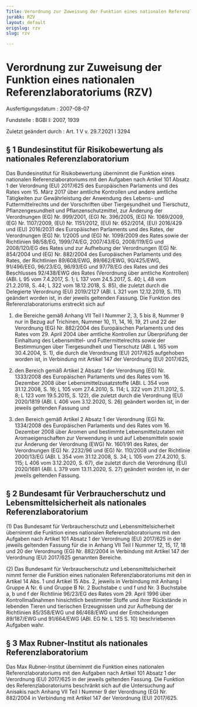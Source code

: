 ```yaml
---
Title: Verordnung zur Zuweisung der Funktion eines nationalen Referenzlaboratoriums
jurabk: RZV
layout: default
origslug: rzv
slug: rzv

---
```


# Verordnung zur Zuweisung der Funktion eines nationalen Referenzlaboratoriums (RZV)

Ausfertigungsdatum
:   2007-08-07

Fundstelle
:   BGBl I: 2007, 1939

Zuletzt geändert durch
:   Art. 1 V v. 29.7.2021 I 3294



## § 1 Bundesinstitut für Risikobewertung als nationales Referenzlaboratorium

Das Bundesinstitut für Risikobewertung übernimmt die Funktion eines
nationalen Referenzlaboratoriums mit den Aufgaben nach Artikel 101
Absatz 1 der Verordnung (EU) 2017/625 des Europäischen Parlaments und
des Rates vom 15. März 2017 über amtliche Kontrollen und andere
amtliche Tätigkeiten zur Gewährleistung der Anwendung des Lebens- und
Futtermittelrechts und der Vorschriften über Tiergesundheit und
Tierschutz, Pflanzengesundheit und Pflanzenschutzmittel, zur Änderung
der Verordnungen (EG) Nr. 999/2001, (EG) Nr. 396/2005, (EG) Nr.
1069/2009, (EG) Nr. 1107/2009, (EU) Nr. 1151/2012, (EU) Nr. 652/2014,
(EU) 2016/429 und (EU) 2016/2031 des Europäischen Parlaments und des
Rates, der Verordnungen (EG) Nr. 1/2005 und (EG) Nr. 1099/2009 des
Rates sowie der Richtlinien 98/58/EG, 1999/74/EG, 2007/43/EG,
2008/119/EG und 2008/120/EG des Rates und zur Aufhebung der
Verordnungen (EG) Nr. 854/2004 und (EG) Nr. 882/2004 des Europäischen
Parlaments und des Rates, der Richtlinien 89/608/EWG, 89/662/EWG,
90/425/EWG, 91/496/EEG, 96/23/EG, 96/93/EG und 97/78/EG des Rates und
des Beschlusses 92/438/EWG des Rates (Verordnung über amtliche
Kontrollen) (ABl. L 95 vom 7.4.2017, S. 1; L 137 vom 24.5.2017, S. 40;
L 48 vom 21.2.2018, S. 44; L 322 vom 18.12.2018, S. 85), die zuletzt
durch die Delegierte Verordnung (EU) 2019/2127 (ABl. L 321 vom
12\.12.2019, S. 111) geändert worden ist, in der jeweils geltenden
Fassung. Die Funktion des Referenzlaboratoriums erstreckt sich auf

1.  die Bereiche gemäß Anhang VII Teil I Nummer 2, 3, 5 bis 8, Nummer 9
    nur in Bezug auf Trichinen, Nummer 10, 11, 14, 16, 19, 21 und 22 der
    Verordnung (EG) Nr. 882/2004 des Europäischen Parlaments und des Rates
    vom 29. April 2004 über amtliche Kontrollen zur Überprüfung der
    Einhaltung des Lebensmittel- und Futtermittelrechts sowie der
    Bestimmungen über Tiergesundheit und Tierschutz (ABl. L 165 vom
    30\.4.2004, S. 1), die durch die Verordnung (EU) 2017/625 aufgehoben
    worden ist, in Verbindung mit Artikel 147 der Verordnung (EU)
    2017/625,


2.  den Bereich gemäß Artikel 2 Absatz 1 der Verordnung (EG) Nr. 1333/2008
    des Europäischen Parlaments und des Rates vom 16. Dezember 2008 über
    Lebensmittelzusatzstoffe (ABl. L 354 vom 31.12.2008, S. 16; L 105 vom
    27\.4.2010, S. 114; L 322 vom 21.11.2012, S. 8; L 123 vom 19.5.2015,
    S. 122), die zuletzt durch die Verordnung (EU) 2020/1819 (ABl. L 406
    vom 3.12.2020, S. 26) geändert worden ist, in der jeweils geltenden
    Fassung und


3.  den Bereich gemäß Artikel 2 Absatz 1 der Verordnung (EG) Nr. 1334/2008
    des Europäischen Parlaments und des Rates vom 16. Dezember 2008 über
    Aromen und bestimmte Lebensmittelzutaten mit Aromaeigenschaften zur
    Verwendung in und auf Lebensmitteln sowie zur Änderung der Verordnung
    (EWG) Nr. 1601/91 des Rates, der Verordnungen (EG) Nr. 2232/96 und
    (EG) Nr. 110/2008 und der Richtlinie 2000/13/EG (ABl. L 354 vom
    31\.12.2008, S. 34; L 105 vom 27.4.2010, S. 115; L 406 vom 3.12.2020,
    S. 67), die zuletzt durch die Verordnung (EU) 2020/1681 (ABl. L 379
    vom 13.11.2020, S. 27) geändert worden ist, in der jeweils geltenden
    Fassung.





## § 2 Bundesamt für Verbraucherschutz und Lebensmittelsicherheit als nationales Referenzlaboratorium

(1) Das Bundesamt für Verbraucherschutz und Lebensmittelsicherheit
übernimmt die Funktion eines nationalen Referenzlaboratoriums mit den
Aufgaben nach Artikel 101 Absatz 1 der Verordnung (EU) 2017/625 in der
jeweils geltenden Fassung für die in Anhang VII Teil I Nummer 12, 15,
17, 18 und 20 der Verordnung (EG) Nr. 882/2004 in Verbindung mit
Artikel 147 der Verordnung (EU) 2017/625 genannten Bereiche.

(2) Das Bundesamt für Verbraucherschutz und Lebensmittelsicherheit
nimmt ferner die Funktion eines nationalen Referenzlaboratoriums mit
den in Artikel 14 Abs. 1 und Artikel 15 Abs. 2, jeweils in Verbindung
mit Anhang I Gruppe A Nr. 6 und Gruppe B Nr. 2 Buchstabe c und f und
Nr. 3 Buchstabe a, b und f der Richtlinie 96/23/EG des Rates vom 29.
April 1996 über Kontrollmaßnahmen hinsichtlich bestimmter Stoffe und
ihrer Rückstände in lebenden Tieren und tierischen Erzeugnissen und
zur Aufhebung der Richtlinien 85/358/EWG und 86/468/EWG und der
Entscheidungen 89/187/EWG und 91/664/EWG (ABl. EG Nr. L 125 S. 10)
beschriebenen Aufgaben wahr.


## § 3 Max Rubner-Institut als nationales Referenzlaboratorium

Das Max Rubner-Institut übernimmt die Funktion eines nationalen
Referenzlaboratoriums mit den Aufgaben nach Artikel 101 Absatz 1 der
Verordnung (EU) 2017/625 in der jeweils geltenden Fassung. Die
Funktion des Referenzlaboratoriums beschränkt sich auf die
Untersuchung auf Anisakis nach Anhang VII Teil I Nummer 9 der
Verordnung (EG) Nr. 882/2004 in Verbindung mit Artikel 147 der
Verordnung (EU) 2017/625.

